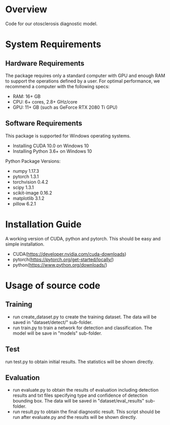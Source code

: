 # Overview

Code for our otosclerosis diagnostic model.

# System Requirements

## Hardware Requirements

The package requires only a standard computer with GPU and enough RAM to support the operations defined by a user. 
For optimal performance, we recommend a computer with the following specs:

* RAM: 16+ GB
* CPU: 6+ cores, 2.8+ GHz/core
* GPU: 11+ GB (such as GeForce RTX 2080 Ti GPU)

## Software Requirements

This package is supported for Windows operating systems.

* Installing CUDA 10.0 on Windows 10
* Installing Python 3.6+ on Windows 10

Python Package Versions:

* numpy 1.17.3
* pytorch 1.3.1
* torchvision 0.4.2
* scipy 1.3.1
* scikit-image 0.16.2
* matplotlib 3.1.2
* pillow 6.2.1

# Installation Guide

A working version of CUDA, python and pytorch. This should be easy and simple installation. 

* CUDA(https://developer.nvidia.com/cuda-downloads)
* pytorch(https://pytorch.org/get-started/locally/) 
* python(https://www.python.org/downloads/)

# Usage of source code

## Training

* run create_dataset.py to create the training dataset. The data will be saved in "dataset/detect/" sub-folder.
* run train.py to train a network for detection and classification. The model will be save in "models" sub-folder.

## Test

run test.py to obtain initial results. The statistics will be shown directly.

## Evaluation

* run evaluate.py to obtain the results of evaluation including detection results and txt files specifying type and confidence of detection bounding box. The data will be saved in "dataset/eval_results" sub-folder.
* run result.py to obtain the final diagnostic result. This script should be run after evaluate.py and the results will be shown directly.